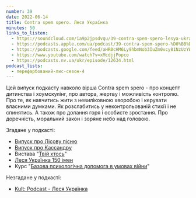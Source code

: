```yaml
---
number: 39
date: 2022-06-14
title: Contra spem spero. Леся Українка
minutes: 50
links_to_listen:
  - https://soundcloud.com/ia9p2jpsdvqu/39-contra-spem-spero-lesya-ukranka
  - https://podcasts.apple.com/ua/podcast/39-contra-spem-spero-%D0%BB%D0%B5%D1%81%D1%8F-%D1%83%D0%BA%D1%80%D0%B0%D1%97%D0%BD%D0%BA%D0%B0/id1563575488?i=1000566337580
  - https://podcasts.google.com/feed/aHR0cHM6Ly9hbmNob3IuZm0vcy81NzUzYWEwMC9wb2RjYXN0L3Jzcw/episode/NmQ1OWU0ODEtMDZmMi00MTUyLWIxOTYtZjRlZDBmNTY0YWU1?sa=X&ved=0CAUQkfYCahcKEwjwnJ_C6dL6AhUAAAAAHQAAAAAQFA
  - https://www.youtube.com/watch?v=xMcdjjPopco
  - https://podcasts.nv.ua/ukr/episode/12634.html
podcast_lists:
  - перефарбований-лис-сезон-4
---
```


Цей випуск подкасту навколо вірша Contra spem spero - про концепт дитинства і
хоумскулінг, про автора, жертву і можливість контролю. Про те, як навчитись
жити з невиліковною хворобою і керувати власними думками. Як розслабитись у
неконтрольованій стихії і не спинятись. А також про долання горя і особисте
зростання. Про доречність, моральний закон і зоряне небо над головою.

Згадане у подкасті:
- [Випуск про Лісову пісню][1]
- [Випуск про Кассандру][2]
- Вистава "[Твій хтось][3]"
- [Леся Українка 150 імен][4]
- Курс "[Базова психологічна допомога в умовах війни][5]"

Незгадане у подкасті:
- [Kult: Podcast - Леся Українка][6]

[1]: /перефарбований-лис/02/
[2]: /перефарбований-лис/22/
[3]: http://newtheatre.kiev.ua/ua/repertuar1/tviy-khtos
[4]: https://150imenlesi.org/
[5]: https://courses.prometheus.org.ua/courses/course-v1:Prometheus+BPA101+2022_T2/about
[6]: /kult-podcast/14/
